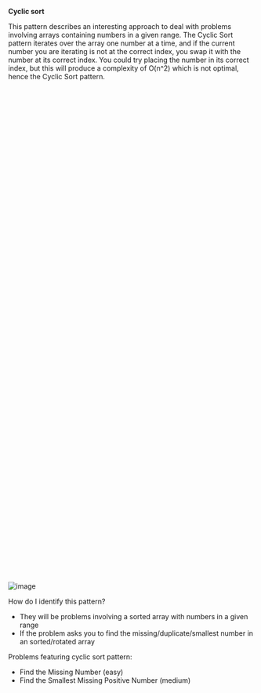 **Cyclic sort**

This pattern describes an interesting approach to deal with problems involving arrays containing numbers in a given range. The Cyclic Sort pattern iterates over the array one number at a time, and if the current number you are iterating is not at the correct index, you swap it with the number at its correct index. You could try placing the number in its correct index, but this will produce a complexity of O(n^2) which is not optimal, hence the Cyclic Sort pattern.

![](data:image/svg+xml,%3csvg%20xmlns=%27http://www.w3.org/2000/svg%27%20version=%271.1%27%20width=%27743%27%20height=%271485.8681022880216%27/%3e)![image](https://hackernoon.imgix.net/images/G9YRlqC9joZNTWsi1ul7tRkO6tv1-t8i13wdp.jpg?w=1200&q=75&auto=format)

How do I identify this pattern?

- They will be problems involving a sorted array with numbers in a given range
- If the problem asks you to find the missing/duplicate/smallest number in an sorted/rotated array

Problems featuring cyclic sort pattern:

- Find the Missing Number (easy)
- Find the Smallest Missing Positive Number (medium)